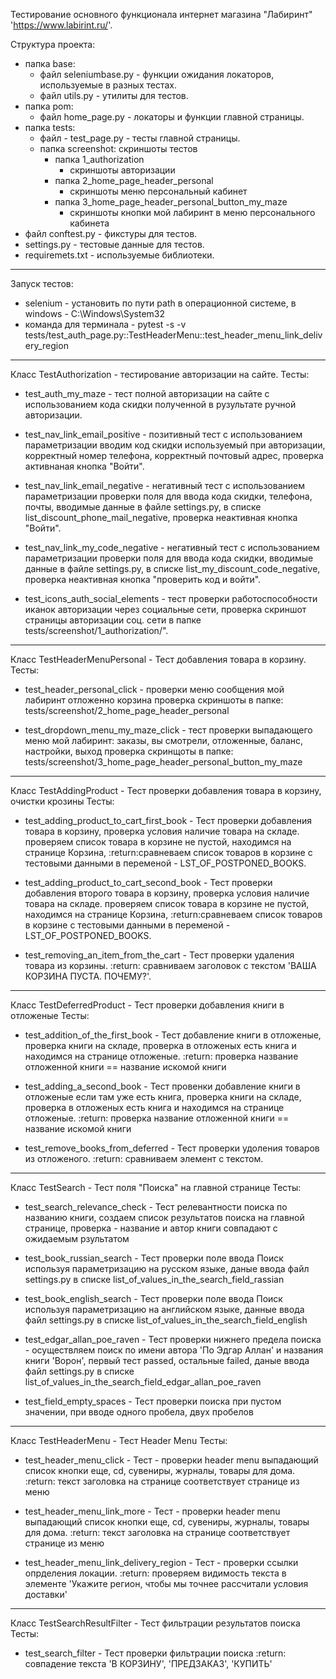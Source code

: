 Тестирование основного функционала интернет магазина "Лабиринт"
'https://www.labirint.ru/'.

Структура проекта:

   - папка base:
       - файл seleniumbase.py - функции ожидания локаторов, используемые в разных тестах.
       - файл utils.py - утилиты для тестов.
   - папка pom:
       - файл home_page.py - локаторы и функции главной страницы.
   - папка tests:
      - файл  - test_page.py - тесты главной страницы.
      - папка screenshot: скриншоты тестов
          - папка 1_authorization
              - скриншоты авторизации
          - папка 2_home_page_header_personal
              - скриншоты меню персональный кабинет
          - папка 3_home_page_header_personal_button_my_maze
              - скриншоты кнопки мой лабиринт в меню персонального кабинета
   - файл conftest.py - фикстуры для тестов.
   - settings.py - тестовые данные для тестов.
   - requiremets.txt - используемые библиотеки.

---
Запуск тестов:

 - selenium - установить по пути path в операционной системе, в windows - C:\Windows\System32
 - команда для терминала - pytest -s -v tests/test_auth_page.py::TestHeaderMenu::test_header_menu_link_delivery_region

___
Класс TestAuthorization - тестирование авторизации на сайте.
Тесты:
- test_auth_my_maze - тест полной авторизации на сайте с использованием кода скидки
полученной в рузультате ручной авторизации.

 - test_nav_link_email_positive - позитивный тест с использованием параметризации 
вводим код скидки используемый при авторизации, корректный номер телефона, корректный почтовый адрес,
проверка активнаная кнопка "Войти".

 - test_nav_link_email_negative - негативный тест с использованием параметризации 
проверки поля для ввода кода скидки, телефона, почты, вводимые данные в файле settings.py, 
в списке list_discount_phone_mail_negative, проверка неактивная кнопка "Войти".

 - test_nav_link_my_code_negative - негативный тест с использованием параметризации
проверки поля для ввода кода скидки, вводимые данные в файле settings.py, 
в списке list_my_discount_code_negative, проверка неактивная кнопка "проверить код и войти".

 - test_icons_auth_social_elements - тест проверки работоспособности иканок авторизации через социальные сети,
проверка скриншот страницы авторизации соц. сети в папке tests/screenshot/1_authorization/".

---
Класс TestHeaderMenuPersonal - Тест добавления товара в корзину.
Тесты:
 - test_header_personal_click - проверки меню сообщения мой лабиринт отложенно корзина проверка скриншоты в папке:
 tests/screenshot/2_home_page_header_personal

 - test_dropdown_menu_my_maze_click - тест проверки выпадающего меню мой лабиринт: заказы, вы смотрели, отложенные, баланс, настройки, выход
проверка скринщоты в папке: tests/screenshot/3_home_page_header_personal_button_my_maze

---
Класс TestAddingProduct - Тест проверки добавления товара в корзину, очистки крозины
Тесты:
 - test_adding_product_to_cart_first_book - Тест проверки добавления товара в корзину, проверка условия наличие товара на складе.
проверяем список товара в корзине не пустой, находимся на странице Корзина,
:return:сравневаем список товаров в корзине с тестовыми данными в переменой - LST_OF_POSTPONED_BOOKS.

 - test_adding_product_to_cart_second_book - Тест проверки добавления второго товара в корзину, проверка условия наличие товара на складе.
проверяем список товара в корзине не пустой, находимся на странице Корзина,
:return:сравневаем список товаров в корзине с тестовыми данными в переменой - LST_OF_POSTPONED_BOOKS.

 - test_removing_an_item_from_the_cart - Тест проверки удаления товара из корзины.
:return: сравниваем заголовок с текстом 'ВАША КОРЗИНА ПУСТА. ПОЧЕМУ?'.

---
Класс TestDeferredProduct - Тест проверки добавления книги в отложеные
Тесты:
 - test_addition_of_the_first_book - Тест добавление книги в отложеные, проверка книги на складе,
проверка в отложеных есть книга и находимся на странице отложеные.
:return: проверка название отложенной книги == название искомой книги

 - test_adding_a_second_book - Тест провенки добавление книги в отложеные если там уже есть книга,
проверка книги на складе, проверка в отложеных есть книга и находимся на странице отложеные.
:return: проверка название отложенной книги == название искомой книги

 - test_remove_books_from_deferred - Тест проверки удоления товаров из отложеного.
:return: сравниваем элемент с текстом.

---
Класс TestSearch - Тест поля "Поиска" на главной странице
Тесты:
 - test_search_relevance_check - Тест релевантности поиска по названию книги,
создаем список результатов поиска на главной странице, проверка - название и автор книги совпадают с ожидаемым рзультатом

 - test_book_russian_search - Тест проверки поле ввода Поиск используя параметризацию на русском языке,
даные ввода файл settings.py в списке list_of_values_in_the_search_field_rassian

 - test_book_english_search - Тест проверки поле ввода Поиск используя параметризацию на английском языке,
данные ввода файл settings.py в списке list_of_values_in_the_search_field_english

 - test_edgar_allan_poe_raven - Тест проверки нижнего предела поиска - осуществляем поиск по имени автора 'По Эдгар Аллан' и
названия книги 'Ворон', первый тест passed, остальные failed,
даные ввода файл settings.py в списке list_of_values_in_the_search_field_edgar_allan_poe_raven

 - test_field_empty_spaces - Тест проверки поиска при пустом значении, при вводе одного пробела, двух пробелов

---
Класс TestHeaderMenu - Тест Header Menu
Тесты:
 - test_header_menu_click - Тест - проверки header menu выпадающий список кнопки еще, cd, сувениры, журналы, товары для дома.
:return: текст заголовка на странице соответствует странице из меню

 - test_header_menu_link_more - Тест - проверки header menu выпадающий список кнопки еще, cd, сувениры, журналы, товары для дома.
:return: текст заголовка на странице соответствует странице из меню

 - test_header_menu_link_delivery_region - Тест - проверки ссылки опрделения локации.
:return: проверяем видимость текста в элементе 'Укажите регион, чтобы мы точнее рассчитали условия доставки'

---
Класс TestSearchResultFilter - Тест фильтрации результатов поиска
Тесты:
 - test_search_filter - Тест проверки фильтрации поиска
:return: совпадение текста 'В КОРЗИНУ', 'ПРЕДЗАКАЗ', 'КУПИТЬ'